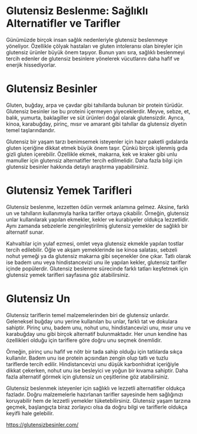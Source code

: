 # Glutensiz Beslenme: Sağlıklı Alternatifler ve Tarifler
Günümüzde birçok insan sağlık nedenleriyle glutensiz beslenmeye yöneliyor. Özellikle çölyak hastaları ve gluten intoleransı olan bireyler için glutensiz ürünler büyük önem taşıyor. Bunun yanı sıra, sağlıklı beslenmeyi tercih edenler de glutensiz besinlere yönelerek vücutlarını daha hafif ve enerjik hissediyorlar. 

# Glutensiz Besinler

Gluten, buğday, arpa ve çavdar gibi tahıllarda bulunan bir protein türüdür. Glutensiz besinler ise bu proteini içermeyen yiyeceklerdir. Meyve, sebze, et, balık, yumurta, baklagiller ve süt ürünleri doğal olarak glutensizdir. Ayrıca, kinoa, karabuğday, pirinç, mısır ve amarant gibi tahıllar da glutensiz diyetin temel taşlarındandır.

Glutensiz bir yaşam tarzı benimsemek isteyenler için hazır paketli gıdalarda gluten içeriğine dikkat etmek büyük önem taşır. Çünkü birçok işlenmiş gıda gizli gluten içerebilir. Özellikle ekmek, makarna, kek ve kraker gibi unlu mamuller için glutensiz alternatifler tercih edilmelidir. Daha fazla bilgi için glutensiz besinler hakkında detaylı araştırma yapabilirsiniz.

# Glutensiz Yemek Tarifleri

Glutensiz beslenme, lezzetten ödün vermek anlamına gelmez. Aksine, farklı un ve tahılların kullanımıyla harika tarifler ortaya çıkabilir. Örneğin, glutensiz unlar kullanılarak yapılan ekmekler, kekler ve kurabiyeler oldukça lezzetlidir. Aynı zamanda sebzelerle zenginleştirilmiş glutensiz yemekler de sağlıklı bir alternatif sunar.

Kahvaltılar için yulaf ezmesi, omlet veya glutensiz ekmekle yapılan tostlar tercih edilebilir. Öğle ve akşam yemeklerinde ise kinoa salatası, sebzeli nohut yemeği ya da glutensiz makarna gibi seçenekler öne çıkar. Tatlı olarak ise badem unu veya hindistancevizi unu ile yapılan kekler, glutensiz tarifler içinde popülerdir. Glutensiz beslenme sürecinde farklı tatları keşfetmek için glutensiz yemek tarifleri sayfasına göz atabilirsiniz.

# Glutensiz Un

Glutensiz tariflerin temel malzemelerinden biri de glutensiz unlardır. Geleneksel buğday unu yerine kullanılan bu unlar, farklı tat ve dokulara sahiptir. Pirinç unu, badem unu, nohut unu, hindistancevizi unu, mısır unu ve karabuğday unu gibi birçok alternatif bulunmaktadır. Her unun kendine has özellikleri olduğu için tariflere göre doğru unu seçmek önemlidir.

Örneğin, pirinç unu hafif ve nötr bir tada sahip olduğu için tatlılarda sıkça kullanılır. Badem unu ise protein açısından zengin olup tatlı ve tuzlu tariflerde tercih edilir. Hindistancevizi unu düşük karbonhidrat içeriğiyle dikkat çekerken, nohut unu ise besleyici ve yoğun bir kıvama sahiptir. Daha fazla alternatif görmek için glutensiz un çeşitlerine göz atabilirsiniz.

Glutensiz beslenmek isteyenler için sağlıklı ve lezzetli alternatifler oldukça fazladır. Doğru malzemelerle hazırlanan tarifler sayesinde hem sağlığınızı koruyabilir hem de lezzetli yemekler tüketebilirsiniz. Glutensiz yaşam tarzına geçmek, başlangıçta biraz zorlayıcı olsa da doğru bilgi ve tariflerle oldukça keyifli hale gelebilir.

https://glutensizbesinler.com/
